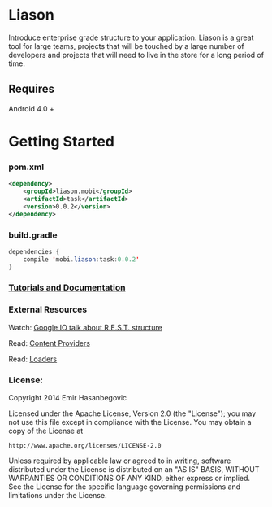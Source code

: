 Liason
===============================

Introduce enterprise grade structure to your application. Liason is a great tool for large teams, projects that  will be touched by a large number of developers and projects that will need to live in the store for a long period of time.

## Requires
Android 4.0 +

# Getting Started

### pom.xml
```xml
<dependency>
    <groupId>liason.mobi</groupId>
    <artifactId>task</artifactId>
    <version>0.0.2</version>
</dependency>
```
### build.gradle
```java
dependencies {
    compile 'mobi.liason:task:0.0.2'
}
```

### [Tutorials and Documentation](https://github.com/EmirWeb/liason/wiki)

### External Resources

Watch:
[Google IO talk about R.E.S.T. structure](http://tinyurl.com/restIO)

Read:
[Content Providers](http://tinyurl.com/androidproviders)

Read:
[Loaders](http://tinyurl.com/androidloaders)


### License:

Copyright 2014 Emir Hasanbegovic

Licensed under the Apache License, Version 2.0 (the "License");
you may not use this file except in compliance with the License.
You may obtain a copy of the License at

    http://www.apache.org/licenses/LICENSE-2.0

Unless required by applicable law or agreed to in writing, software
distributed under the License is distributed on an "AS IS" BASIS,
WITHOUT WARRANTIES OR CONDITIONS OF ANY KIND, either express or implied.
See the License for the specific language governing permissions and
limitations under the License.
